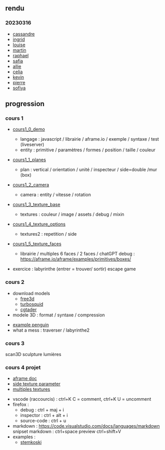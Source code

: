 ## rendu

### 20230316
* [cassandre](./rendus/20230216/cassandre/labyrinthe.html)
* [ingrid](./rendus/20230216/ingrid/ingrid_labyrinte.html)
* [louise](./rendus/20230216/louise/labyrinthe.html)
* [martin](./rendus/20230216/martin/daboville_martin_labyrinthe.html)
* [raphael](./rendus/20230216/raphael/layrinthe.html)
* [safia](./rendus/20230216/safia/labirynthe.html)
* [allie](./rendus/20230216/allie/tessier_allie-labyrinth.html)
* [celia](./rendus/20230216/celia/lunt_celia_labyrinthe.html)
* [kevin](./rendus/20230216/kevin/)
* [pierre](./rendus/20230216/pierre/faure_pierre_labyrinthe.html)
* [sofiya](./rendus/20230216/sofiya/krasilnikovaSOFIYA.html)

## progression

### cours 1
* [cours1_0_demo](./cours1/cours1_0_demo.html) 
    * langage : javascript / librairie / aframe.io / exemple / syntaxe / test (liveserver)
    * entity : primitive / paramètres / formes / position / taille / couleur
* [cours1_1_planes](./cours1/cours1_1_planes.html)     
    * plan : vertical / orientation / unité / inspecteur / side=double /mur (box)
* [cours1_2_camera](./cours1/cours1_2_camera.html)     
    * camera : entity / vitesse / rotation
* [cours1_3_texture_base](./cours1/cours1_3_texture_base.html)
    * textures : couleur / image / assets / debug / mixin
* [cours1_4_texture_options](./cours1/cours1_3_texture_options.html)
    * textures2 : repetition / side 
* [cours1_5_texture_faces](./cours1/cours1_3_textures_faces.html)    
    * librairie / multiples 6 faces / 2 faces / chatGPT
debug : https://aframe.io/aframe/examples/primitives/boxes/

* exercice : labyrinthe (entrer = trouver/ sortir) escape game

### cours 2
* download models
    * [free3d](https://free3d.com/)
    * [turbosquid](https://auth.turbosquid.com/?locale=fr)
    * [cgtader](https://www.cgtrader.com/3d-models)
* modele 3D : format / syntaxe / compression
<!-- https://www.cgtrader.com/items/891263/download-page -->
<!-- how to pack blender files : https://www.youtube.com/watch?v=SqwEGDIPTY8 -->
* [example penguin](https://free3d.com/3d-model/emperor-penguin-601811.html)
* what a mess : traverser / labyrinthe2
### cours 3
scan3D sculpture
lumières

### cours 4 projet

<!-- textures -->
* [aframe doc](https://aframe.io/docs/1.4.0/components/material.html)
* [side texture parameter](https://aframe.io/docs/0.3.0/components/material.html#properties)
* [multiples textures](https://github.com/elbobo/aframe-multisrc-component)




<!-- notes -->
* vscode (raccourcis) : ctrl+K C = comment, ctrl+K U = uncomment
* firefox :
    * debug : ctrl + maj + i
    * inspector :  ctrl + alt + i 
    * source-code : ctrl + u
* markdown : https://code.visualstudio.com/docs/languages/markdown
snipset markdown : ctrl+space
preview ctrl+shift+V
* examples :
    * [stemkoski](https://stemkoski.github.io/A-Frame-Examples/)